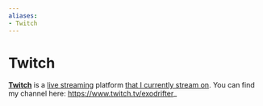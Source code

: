 ```yaml
---
aliases:
- Twitch
---
```


# Twitch

**[Twitch](https://www.twitch.tv/)** is a [live streaming](live-streaming.md) platform [that I currently stream on](live-streaming-history.md). You can find my channel here: https://www.twitch.tv/exodrifter_
